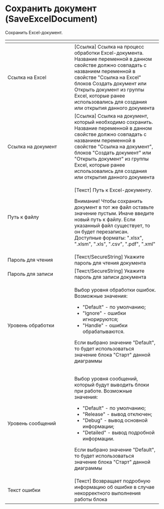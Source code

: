 # Сохранить документ (SaveExcelDocument)

Сохранить Excel-документ.

<table data-header-hidden><thead><tr><th width="203"></th><th></th></tr></thead><tbody><tr><td>Ссылка на Excel</td><td>[Ссылка] Ссылка на процесс обработки Excel-документа. Название переменной в данном свойстве должно совпадать с названием переменной в свойстве "Ссылка на Excel" блоков Создать документ или Открыть документ из группы Excel, которые ранее использовались для создания или открытия данного документа</td></tr><tr><td>Ссылка на документ</td><td>[Ссылка] Ссылка на документ, который необходимо сохранить. Название переменной в данном свойстве должно совпадать с названием переменной в свойстве "Ссылка на документ", блоков "Создать документ" или "Открыть документ" из группы Excel, которые ранее использовались для создания или открытия данного документа</td></tr><tr><td>Путь к файлу</td><td><p>[Текст] Путь к Excel-документу. </p><p>Внимание! Чтобы сохранить документ в тот же файл оставьте значение пустым. Иначе введите новый путь к файлу. Если указанный файл существует, то он будет перезаписан. Доступные форматы: ".xlsx", ".xlsm", ".xls", ".csv", ".pdf", ".xml"</p></td></tr><tr><td>Пароль для чтения</td><td>[Текст/SecureString] Укажите пароль для чтения документа</td></tr><tr><td>Пароль для записи</td><td>[Текст/SecureString] Укажите пароль для записи документа</td></tr><tr><td>Уровень обработки</td><td><p>Выбор уровня обработки ошибок. Возможные значения: </p><ul><li>"Default" - по умолчанию; </li><li>"Ignore" - ошибки игнорируются; </li><li>"Handle" - ошибки обрабатываются. </li></ul><p>Если выбрано значение "Default", то будет использоваться значение блока "Старт" данной диаграммы</p></td></tr><tr><td>Уровень сообщений</td><td><p>Выбор уровня сообщений, который будут выводить блоки при работе. Возможные значения: </p><ul><li>"Default" - по умолчанию; </li><li>"Release" - вывод отключен; </li><li>"Debug" - вывод основной информации; </li><li>"Detailed" - вывод подробной информации. </li></ul><p>Если выбрано значение "Default", то будет использоваться значение блока "Старт" данной диаграммы</p></td></tr><tr><td>Текст ошибки</td><td>[Текст] Возвращает подробную информацию об ошибке в случае некорректного выполнения работы блока</td></tr></tbody></table>
